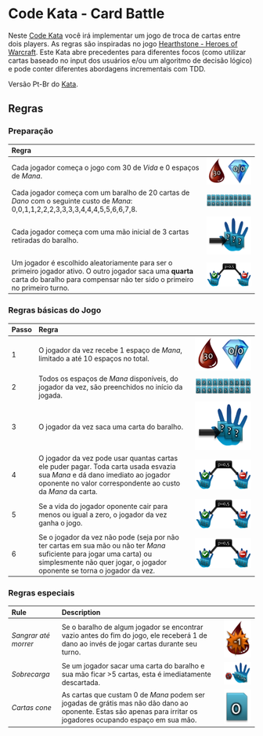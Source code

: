 # Code Kata - Card Battle
Neste [Code Kata](http://en.wikipedia.org/wiki/Kata_(programming)) você irá implementar um jogo de troca de cartas entre dois players. As regras são inspiradas no jogo [Hearthstone - Heroes of Warcraft](http://us.battle.net/hearthstone/en/). Este Kata abre precedentes para diferentes focos (como utilizar cartas baseado no input dos usuários e/ou um algoritmo de decisão lógico) e pode conter diferentes abordagens incrementais com TDD.

Versão Pt-Br do [Kata](http://codingdojo.org/kata/TradingCardGame/).

## Regras

### Preparação

| Regra                                            |                                                  |
|:-------------------------------------------------|:-------------------------------------------------|
| Cada jogador começa o jogo com 30 de _Vida_ e 0 espaços de _Mana_. | ![Starting Health and Mana](doc/Preparation1_StartingHealthAndMana.png) |
| Cada jogador começa com um baralho de 20 cartas de _Dano_ com o seguinte custo de _Mana_: 0,0,1,1,2,2,2,3,3,3,3,4,4,4,5,5,6,6,7,8. | ![Default Starting Deck](doc/Preparation2_DefaultStartingDeck.png) |
| Cada jogador começa com uma mão inicial de 3 cartas retiradas do baralho. | ![Draw Starting Hand](doc/Preparation3_DrawStartingHand.png) |
| Um jogador é escolhido aleatoriamente para ser o primeiro jogador ativo. O outro jogador saca uma **quarta** carta do baralho para compensar não ter sido o primeiro no primeiro turno. | ![Starting Player and Extra Card](doc/Preparation4_StartingPlayerAndExtraCard.png) |

### Regras básicas do Jogo

| Passo | Regra                                            |                                                  |
| :----- |:-------------------------------------------------|:-------------------------------------------------|
| 1 | O jogador da vez recebe 1 espaço de _Mana_, limitado a até 10 espaços no total. | ![Receiving Mana Slot](doc/Preparation1_StartingHealthAndMana.png) |
| 2 | Todos os espaços de _Mana_ disponíveis, do jogador da vez, são preenchidos no início da jogada. | ![Mana Refill](doc/Preparation2_DefaultStartingDeck.png) |
| 3 | O jogador da vez saca uma carta do baralho. | ![Draw Card](doc/Preparation3_DrawStartingHand.png) |
| 4 | O jogador da vez pode usar quantas cartas ele puder pagar. Toda carta usada esvazia sua _Mana_ e dá dano imediato ao jogador oponente no valor correspondente ao custo da _Mana_ da carta. | ![Cause Damage](doc/Preparation4_StartingPlayerAndExtraCard.png) |
| 5 | Se a vida do jogador oponente cair para menos ou igual a zero, o jogador da vez ganha o jogo. | ![End Game](doc/Preparation4_StartingPlayerAndExtraCard.png) |
| 6 | Se o jogador da vez não pode (seja por não ter cartas em sua mão ou não ter _Mana_ suficiente para jogar uma carta) ou simplesmente não quer jogar, o jogador oponente se torna o jogador da vez. | ![End Turn](doc/Preparation4_StartingPlayerAndExtraCard.png) |

### Regras especiais

| Rule           | Description                                                                                                                    |                                        |
|:---------------|:-------------------------------------------------------------------------------------------------------------------------------|:---------------------------------------|
| _Sangrar até morrer_ | Se o baralho de algum jogador se encontrar vazio antes do fim do jogo, ele receberá 1 de dano ao invés de jogar cartas durante seu turno. | ![Bleedout](doc/Special1_Bleedout.png) |
| _Sobrecarga_     | Se um jogador sacar uma carta do baralho e sua mão ficar >5 cartas, esta é imediatamente descartada.          | ![Overload](doc/Special2_Overload.png) |
| _Cartas cone_     | As cartas que custam 0 de _Mana_ podem ser jogadas de grátis mas não dão dano ao oponente. Estas são apenas para irritar os jogadores ocupando espaço em sua mão. | ![Cartas cone](doc/Special3_DudCard.png)  |

